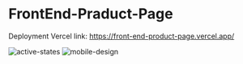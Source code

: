 # FrontEnd-Praduct-Page



Deployment Vercel link: https://front-end-product-page.vercel.app/


![active-states](https://user-images.githubusercontent.com/52498280/103150381-62fcea80-47bf-11eb-82b5-40ecca72f530.jpg)
![mobile-design](https://user-images.githubusercontent.com/52498280/103150386-6c865280-47bf-11eb-95ec-dc4f7281dce8.jpg)
